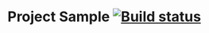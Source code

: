 # Project Sample [![Build status](https://ci.appveyor.com/api/projects/status/431y8uwgucj65bsv?svg=true)](https://ci.appveyor.com/project/NataKozlova/homeworkapi-ci)
